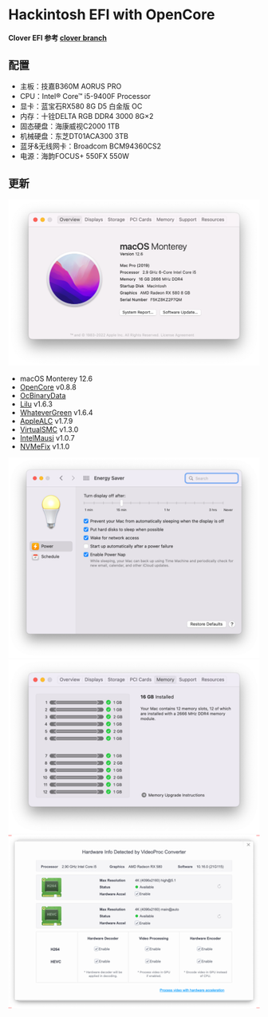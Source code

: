 # Hackintosh EFI with OpenCore
**Clover EFI 参考 [clover branch](https://github.com/liangzhenduo0608/hackintosh-efi/tree/clover)**

## 配置
+ 主板：技嘉B360M AORUS PRO
+ CPU：Intel® Core™ i5-9400F Processor
+ 显卡：蓝宝石RX580 8G D5 白金版 OC
+ 内存：十铨DELTA RGB DDR4 3000 8G×2
+ 固态硬盘：海康威视C2000 1TB
+ 机械硬盘：东芝DT01ACA300 3TB
+ 蓝牙&无线网卡：Broadcom BCM94360CS2
+ 电源：海韵FOCUS+ 550FX 550W

## 更新
![系统版本](./img/Overview.png)
+ macOS Monterey 12.6
+ [OpenCore](https://github.com/acidanthera/OpenCorePkg/releases) v0.8.8
+ [OcBinaryData](https://github.com/acidanthera/OcBinaryData)
+ [Lilu](https://github.com/acidanthera/Lilu/releases) v1.6.3
+ [WhateverGreen](https://github.com/acidanthera/WhateverGreen/releases) v1.6.4
+ [AppleALC](https://github.com/acidanthera/AppleALC/releases) v1.7.9
+ [VirtualSMC](https://github.com/acidanthera/VirtualSMC/releases) v1.3.0
+ [IntelMausi](https://github.com/acidanthera/IntelMausi/releases) v1.0.7
+ [NVMeFix](https://github.com/acidanthera/NVMeFix/releases) v1.1.0

![节能五项](./img/EnergySaver.png)
![内存插槽](./img/Memory.png)
![硬件解码](./img/VideoProc.png)
